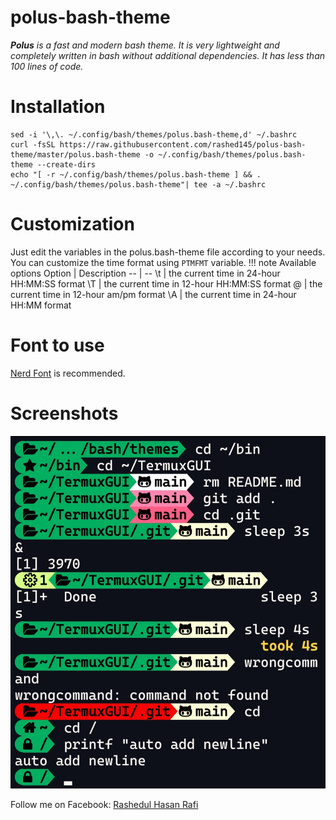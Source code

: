 # polus-bash-theme
***Polus** is a fast and modern bash theme. It is very lightweight and completely written in bash without additional dependencies. It has less than 100 lines of code.*
# Installation
```
sed -i '\,\. ~/.config/bash/themes/polus.bash-theme,d' ~/.bashrc
curl -fsSL https://raw.githubusercontent.com/rashed145/polus-bash-theme/master/polus.bash-theme -o ~/.config/bash/themes/polus.bash-theme --create-dirs
echo "[ -r ~/.config/bash/themes/polus.bash-theme ] && . ~/.config/bash/themes/polus.bash-theme"| tee -a ~/.bashrc
```
# Customization
Just edit the variables in the polus.bash-theme file according to your needs.
You can customize the time format using `PTMFMT` variable.
!!! note Available options
Option | Description
-- | --
\t | the current time in 24-hour HH:MM:SS format
\T | the current time in 12-hour HH:MM:SS format
\@ | the current time in 12-hour am/pm format
\A | the current time in 24-hour HH:MM format

# Font to use
[Nerd Font](https://nerdfonts.com) is recommended.

# Screenshots
![](screenshot.jpg)


Follow me on Facebook: [Rashedul Hasan Rafi](https://www.facebook.com/lysander1450)
